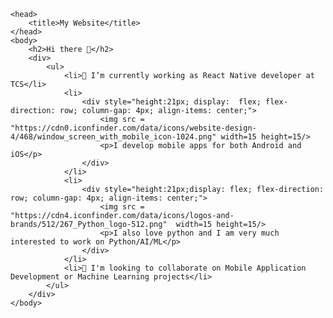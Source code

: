 <!DOCTYPE html>
    <head>
        <title>My Website</title>
    </head>
    <body>
        <h2>Hi there 👋</h2>
        <div>
            <ul>
                <li>🔭 I’m currently working as React Native developer at TCS</li>
                <li>
                    <div style="height:21px; display:  flex; flex-direction: row; column-gap: 4px; align-items: center;">
                        <img src = "https://cdn0.iconfinder.com/data/icons/website-design-4/468/window_screen_with_mobile_icon-1024.png" width=15 height=15/>
                        <p>I develop mobile apps for both Android and iOS</p>
                    </div>
                </li>
                <li>
                    <div style="height:21px;display: flex; flex-direction: row; column-gap: 4px; align-items: center;">
                        <img src = "https://cdn4.iconfinder.com/data/icons/logos-and-brands/512/267_Python_logo-512.png"  width=15 height=15/> 
                        <p>I also love python and I am very much interested to work on Python/AI/ML</p>
                    </div>
                </li>
                <li>👯 I'm looking to collaborate on Mobile Application Development or Machine Learning projects</li>
            </ul>
        </div>
    </body>
</html>
